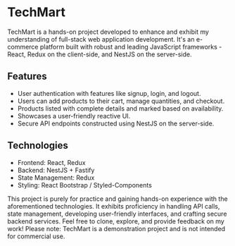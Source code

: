 # TechMart
TechMart is a hands-on project developed to enhance and exhibit my understanding of full-stack web application development. It's an e-commerce platform built with robust and leading JavaScript frameworks - React, Redux on the client-side, and NestJS on the server-side.

## Features
* User authentication with features like signup, login, and logout.
* Users can add products to their cart, manage quantities, and checkout.
* Products listed with complete details and marked based on availability.
* Showcases a user-friendly reactive UI.
* Secure API endpoints constructed using NestJS on the server-side.

## Technologies
* Frontend: React, Redux
* Backend: NestJS + Fastify
* State Management: Redux
* Styling: React Bootstrap / Styled-Components

This project is purely for practice and gaining hands-on experience with the aforementioned technologies. It exhibits proficiency in handling API calls, state management, developing user-friendly interfaces, and crafting secure backend services.
Feel free to clone, explore, and provide feedback on my work!
Please note: TechMart is a demonstration project and is not intended for commercial use.